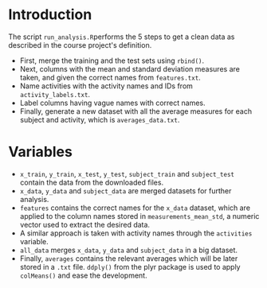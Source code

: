 # Introduction

The script `run_analysis.R`performs the 5 steps to get a clean data as described in the course project's definition.

* First, merge the training and the test sets using `rbind()`.
* Next, columns with the mean and standard deviation measures are taken, and given the correct names from `features.txt`.
* Name activities with the activity names and IDs from `activity_labels.txt`.
* Label columns having vague names with correct names.
* Finally, generate a new dataset with all the average measures for each subject and activity, which is `averages_data.txt`.

# Variables

* `x_train`, `y_train`, `x_test`, `y_test`, `subject_train` and `subject_test` contain the data from the downloaded files.
* `x_data`, `y_data` and `subject_data` are merged datasets for further analysis.
* `features` contains the correct names for the `x_data` dataset, which are applied to the column names stored in `measurements_mean_std`, a numeric vector used to extract the desired data.
* A similar approach is taken with activity names through the `activities` variable.
* `all_data` merges `x_data`, `y_data` and `subject_data` in a big dataset.
* Finally, `averages` contains the relevant averages which will be later stored in a `.txt` file. `ddply()` from the plyr package is used to apply `colMeans()` and ease the development.
